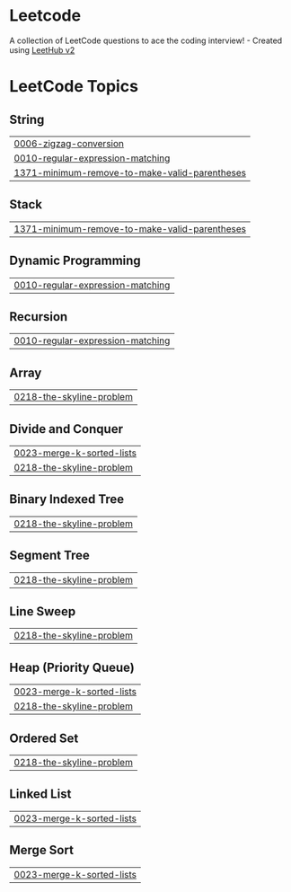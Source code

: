# Leetcode
A collection of LeetCode questions to ace the coding interview! - Created using [LeetHub v2](https://github.com/arunbhardwaj/LeetHub-2.0)

<!---LeetCode Topics Start-->
# LeetCode Topics
## String
|  |
| ------- |
| [0006-zigzag-conversion](https://github.com/parth-awasthi/Leetcode/tree/master/0006-zigzag-conversion) |
| [0010-regular-expression-matching](https://github.com/parth-awasthi/Leetcode/tree/master/0010-regular-expression-matching) |
| [1371-minimum-remove-to-make-valid-parentheses](https://github.com/parth-awasthi/Leetcode/tree/master/1371-minimum-remove-to-make-valid-parentheses) |
## Stack
|  |
| ------- |
| [1371-minimum-remove-to-make-valid-parentheses](https://github.com/parth-awasthi/Leetcode/tree/master/1371-minimum-remove-to-make-valid-parentheses) |
## Dynamic Programming
|  |
| ------- |
| [0010-regular-expression-matching](https://github.com/parth-awasthi/Leetcode/tree/master/0010-regular-expression-matching) |
## Recursion
|  |
| ------- |
| [0010-regular-expression-matching](https://github.com/parth-awasthi/Leetcode/tree/master/0010-regular-expression-matching) |
## Array
|  |
| ------- |
| [0218-the-skyline-problem](https://github.com/parth-awasthi/Leetcode/tree/master/0218-the-skyline-problem) |
## Divide and Conquer
|  |
| ------- |
| [0023-merge-k-sorted-lists](https://github.com/parth-awasthi/Leetcode/tree/master/0023-merge-k-sorted-lists) |
| [0218-the-skyline-problem](https://github.com/parth-awasthi/Leetcode/tree/master/0218-the-skyline-problem) |
## Binary Indexed Tree
|  |
| ------- |
| [0218-the-skyline-problem](https://github.com/parth-awasthi/Leetcode/tree/master/0218-the-skyline-problem) |
## Segment Tree
|  |
| ------- |
| [0218-the-skyline-problem](https://github.com/parth-awasthi/Leetcode/tree/master/0218-the-skyline-problem) |
## Line Sweep
|  |
| ------- |
| [0218-the-skyline-problem](https://github.com/parth-awasthi/Leetcode/tree/master/0218-the-skyline-problem) |
## Heap (Priority Queue)
|  |
| ------- |
| [0023-merge-k-sorted-lists](https://github.com/parth-awasthi/Leetcode/tree/master/0023-merge-k-sorted-lists) |
| [0218-the-skyline-problem](https://github.com/parth-awasthi/Leetcode/tree/master/0218-the-skyline-problem) |
## Ordered Set
|  |
| ------- |
| [0218-the-skyline-problem](https://github.com/parth-awasthi/Leetcode/tree/master/0218-the-skyline-problem) |
## Linked List
|  |
| ------- |
| [0023-merge-k-sorted-lists](https://github.com/parth-awasthi/Leetcode/tree/master/0023-merge-k-sorted-lists) |
## Merge Sort
|  |
| ------- |
| [0023-merge-k-sorted-lists](https://github.com/parth-awasthi/Leetcode/tree/master/0023-merge-k-sorted-lists) |
<!---LeetCode Topics End-->